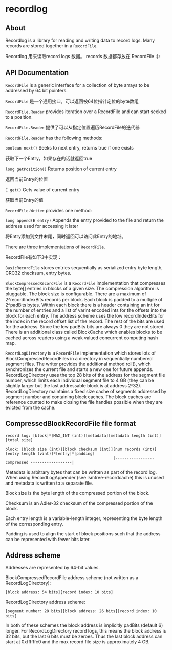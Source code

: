# recordlog

## About
Recordlog is a library for reading and writing data to record logs. Many records are stored together in a `RecordFile`.

Recordlog 用来读取record logs 数据。 records 数据都存放在 RecordFile 中

## API Documentation
`RecordFile` is a generic interface for a collection of byte arrays to be addressed by 64 bit pointers.

`RecordFile` 是一个通用接口，可以返回被64位指针定位的byte数组

`RecordFile.Reader` provides iteration over a RecordFile and can start seeked to a position.

`RecordFile.Reader` 提供了可以从指定位置遍历RecordFile的迭代器

`RecordFile.Reader` has the following methods:

`boolean next()`
Seeks to next entry, returns true if one exists

获取下一个Entry，如果存在的话就返回true

`long getPosition()`
Returns position of current entry

返回当前Entry的位置

`E get()`
Gets value of current entry

获取当前Entry的值

`RecordFile.Writer` provides one method:

`long append(E entry)`
Appends the entry provided to the file and return the address used for accessing it later

将Entry添加到文件末尾，同时返回可以访问此Entry的地址。

There are three implementations of `RecordFile`.

RecordFile有如下3中实现：

`BasicRecordFile` stores entries sequentially as serialized entry byte length, CRC32 checksum, entry bytes.

`BlockCompressedRecordFile` is a `RecordFile` implementation that compresses the byte[] entries in blocks of a given size.  The compression algorithm is pluggable.  The block size is configurable.  There are a maximum of 2^recordIndexBits records per block.  Each block is padded to a multiple of 2^padBits bytes.  Within each block there is a header containing an int for the number of entries and a list of varint encoded ints for the offsets into the block for each entry.  The address scheme uses the low recordIndexBits for the index in the record offset list of the record.  The rest of the bits are used for the address.  Since the low padBits bits are always 0 they are not stored.  There is an additional class called BlockCache which enables blocks to be cached across readers using a weak valued concurrent computing hash map.

`RecordLogDirectory` is a `RecordFile` implementation which stores lots of BlockCompressedRecordFiles in a directory in sequentially numbered segment files.  The writer provides the additional method roll(), which synchronizes the current file and starts a new one for future appends.  RecordLogDirectory uses the top 28 bits of the address for the segment file number, which limits each individual segment file to 4 GB (they can be slightly larger but the last addressable block is at address 2^32).  RecordLogDirectory maintains a fixed size cache of segments addressed by segment number and containing block caches.  The block caches are reference counted to make closing the file handles possible when they are evicted from the cache.

## CompressedBlockRecordFile file format
```
record log: [block]*[MAX_INT (int)][metadata][metadata length (int)][total size]

block: [block size (int)][block checksum (int)][num records (int)][entry length (vint)]*[entry]*[padding]
                                               |----------------- compressed ------------------|
```

Metadata is arbitrary bytes that can be written as part of the record log. When using RecordLogAppender (see lsmtree-recordcache) this is unused and metadata is written to a separate file.

Block size is the byte length of the compressed portion of the block.

Checksum is an Adler-32 checksum of the compressed portion of the block.

Each entry length is a variable-length integer, representing the byte length of the corresponding entry.

Padding is used to align the start of block positions such that the address can be represented with fewer bits later.

## Address scheme

Addresses are represented by 64-bit values.

BlockCompressedRecordFile address scheme (not written as a RecordLogDirectory):
```
[block address: 54 bits][record index: 10 bits]
```

RecordLogDirectory address scheme:
```
[segment number: 28 bits][block address: 26 bits][record index: 10 bits]
```

In both of these schemes the block address is implicitly padBits (default 6) longer. For RecordLogDirectory record logs, this means the block address is 32 bits, but the last 6 bits must be zeroes. Thus the last block address can start at 0xffffffc0 and the max record file size is approximately 4 GB.


